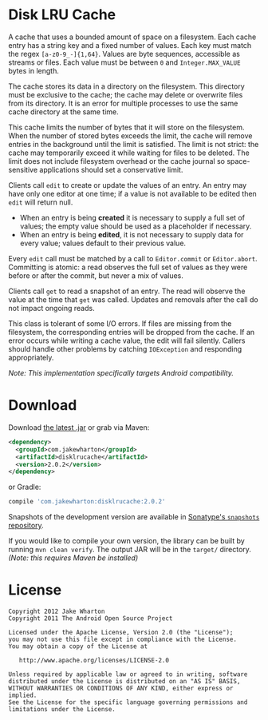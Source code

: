 Disk LRU Cache
==============

A cache that uses a bounded amount of space on a filesystem. Each cache entry
has a string key and a fixed number of values. Each key must match the regex
`[a-z0-9_-]{1,64}`.  Values are byte sequences, accessible as streams or files.
Each value must be between `0` and `Integer.MAX_VALUE` bytes in length.

The cache stores its data in a directory on the filesystem. This directory must
be exclusive to the cache; the cache may delete or overwrite files from its
directory. It is an error for multiple processes to use the same cache
directory at the same time.

This cache limits the number of bytes that it will store on the filesystem.
When the number of stored bytes exceeds the limit, the cache will remove
entries in the background until the limit is satisfied. The limit is not
strict: the cache may temporarily exceed it while waiting for files to be
deleted. The limit does not include filesystem overhead or the cache journal so
space-sensitive applications should set a conservative limit.

Clients call `edit` to create or update the values of an entry. An entry may
have only one editor at one time; if a value is not available to be edited then
`edit` will return null.

 *  When an entry is being **created** it is necessary to supply a full set of
    values; the empty value should be used as a placeholder if necessary.
 *  When an entry is being **edited**, it is not necessary to supply data for
    every value; values default to their previous value.

Every `edit` call must be matched by a call to `Editor.commit` or
`Editor.abort`. Committing is atomic: a read observes the full set of values as
they were before or after the commit, but never a mix of values.

Clients call `get` to read a snapshot of an entry. The read will observe the
value at the time that `get` was called. Updates and removals after the call do
not impact ongoing reads.

This class is tolerant of some I/O errors. If files are missing from the
filesystem, the corresponding entries will be dropped from the cache. If an
error occurs while writing a cache value, the edit will fail silently. Callers
should handle other problems by catching `IOException` and responding
appropriately.

*Note: This implementation specifically targets Android compatibility.*



Download
========

Download [the latest .jar][jar] or grab via Maven:
```xml
<dependency>
  <groupId>com.jakewharton</groupId>
  <artifactId>disklrucache</artifactId>
  <version>2.0.2</version>
</dependency>
```
or Gradle:
```groovy
compile 'com.jakewharton:disklrucache:2.0.2'
```

Snapshots of the development version are available in [Sonatype's `snapshots` repository][snap].

If you would like to compile your own version, the library can be built by
running `mvn clean verify`. The output JAR will be in the `target/` directory.
*(Note: this requires Maven be installed)*



License
=======

    Copyright 2012 Jake Wharton
    Copyright 2011 The Android Open Source Project

    Licensed under the Apache License, Version 2.0 (the "License");
    you may not use this file except in compliance with the License.
    You may obtain a copy of the License at

       http://www.apache.org/licenses/LICENSE-2.0

    Unless required by applicable law or agreed to in writing, software
    distributed under the License is distributed on an "AS IS" BASIS,
    WITHOUT WARRANTIES OR CONDITIONS OF ANY KIND, either express or implied.
    See the License for the specific language governing permissions and
    limitations under the License.



 [jar]: https://search.maven.org/remote_content?g=com.jakewharton&a=disklrucache&v=LATEST
 [snap]: https://oss.sonatype.org/content/repositories/snapshots/
